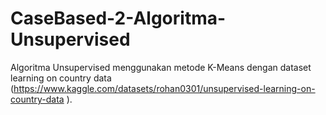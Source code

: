 # CaseBased-2-Algoritma-Unsupervised
Algoritma Unsupervised menggunakan metode K-Means dengan dataset learning on country data (https://www.kaggle.com/datasets/rohan0301/unsupervised-learning-on-country-data ).
